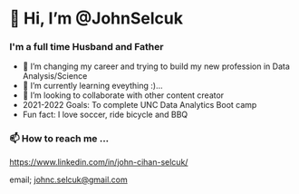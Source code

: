 # 👋 Hi, I’m @JohnSelcuk

### I'm a full time Husband and Father
- 👀 I’m changing my career and trying to build my new profession in Data Analysis/Science 
- 🌱 I’m currently learning eveything :)...
- 💞️ I’m looking to collaborate with other content creator
- 2021-2022 Goals: To complete UNC Data Analytics Boot camp
- Fun fact: I love soccer, ride bicycle and BBQ 

### 📫 How to reach me ...

https://www.linkedin.com/in/john-cihan-selcuk/

email; johnc.selcuk@gmail.com
<!---
JohnCselcuk/JohnCselcuk is a ✨ special ✨ repository because its `README.md` (this file) appears on your GitHub profile.
You can click the Preview link to take a look at your changes.
--->
